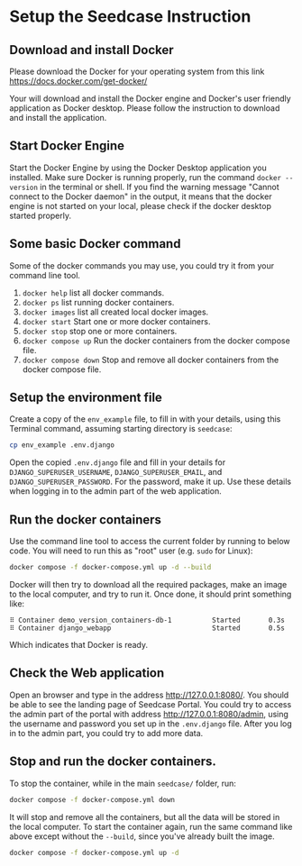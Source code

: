 # Setup the Seedcase Instruction

## Download and install Docker

Please download the Docker for your operating system from this link
<https://docs.docker.com/get-docker/>

Your will download and install the Docker engine and Docker's user
friendly application as Docker desktop. Please follow the instruction to
download and install the application.

## Start Docker Engine

Start the Docker Engine by using the Docker Desktop application you
installed. Make sure Docker is running properly, run the command
`docker --version` in the terminal or shell. If you find the warning
message "Cannot connect to the Docker daemon" in the output, it means
that the docker engine is not started on your local, please check if the
docker desktop started properly.

## Some basic Docker command

Some of the docker commands you may use, you could try it from your
command line tool.

1.  `docker help` list all docker commands.
2.  `docker ps` list running docker containers.
3.  `docker images` list all created local docker images.
4.  `docker start` Start one or more docker containers.
5.  `docker stop` stop one or more containers.
6.  `docker compose up` Run the docker containers from the docker
    compose file.
7.  `docker compose down` Stop and remove all docker containers from the
    docker compose file.

## Setup the environment file

Create a copy of the `env_example` file, to fill in with your details,
using this Terminal command, assuming starting directory is `seedcase`:

``` bash
cp env_example .env.django
```

Open the copied `.env.django` file and fill in your details for
`DJANGO_SUPERUSER_USERNAME`, `DJANGO_SUPERUSER_EMAIL`, and
`DJANGO_SUPERUSER_PASSWORD`. For the password, make it up. Use these
details when logging in to the admin part of the web application.

## Run the docker containers

Use the command line tool to access the current folder by running to
below code. You will need to run this as "root" user (e.g. `sudo` for
Linux):

<!-- TODO: What is root for Mac or Windows? -->

``` bash
docker compose -f docker-compose.yml up -d --build
```

Docker will then try to download all the required packages, make an
image to the local computer, and try to run it. Once done, it should
print something like:

    ⠿ Container demo_version_containers-db-1          Started       0.3s
    ⠿ Container django_webapp                         Started       0.5s

Which indicates that Docker is ready.

## Check the Web application

Open an browser and type in the address <http://127.0.0.1:8080/>. You
should be able to see the landing page of Seedcase Portal. You could try
to access the admin part of the portal with address
<http://127.0.0.1:8080/admin>, using the username and password you set
up in the `.env.django` file. After you log in to the admin part, you
could try to add more data.

## Stop and run the docker containers.

To stop the container, while in the main `seedcase/` folder, run:

``` bash
docker compose -f docker-compose.yml down
```

It will stop and remove all the containers, but all the data will be
stored in the local computer. To start the container again, run the same
command like above except without the `--build`, since you've already
built the image.

``` bash
docker compose -f docker-compose.yml up -d
```

<!-- TODO: Where does the data get saved? -->
